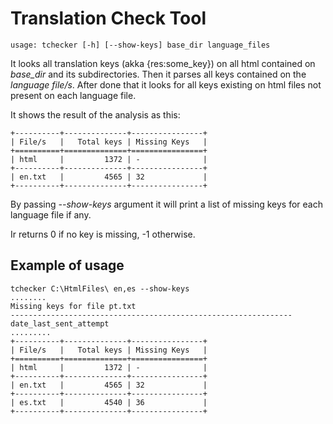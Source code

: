 # Translation Check Tool

    usage: tchecker [-h] [--show-keys] base_dir language_files

It looks all translation keys (akka {res:some_key}) on all html contained on *base_dir* and its subdirectories. Then it parses all keys contained on the *language file/s*.
After done that it looks for all keys existing on html files not present on each language file.

It shows the result of the analysis as this:

    +----------+--------------+----------------+
    | File/s   |   Total keys | Missing Keys   |
    +==========+==============+================+
    | html     |         1372 | -              |
    +----------+--------------+----------------+
    | en.txt   |         4565 | 32             |
    +----------+--------------+----------------+

By passing *--show-keys* argument it will print a list of missing keys for each language file if any.

Ir returns 0 if no key is missing, -1 otherwise.

## Example of usage ##

    tchecker C:\HtmlFiles\ en,es --show-keys
    ........
    Missing keys for file pt.txt
    ---------------------------------------------------------------
    date_last_sent_attempt
    .........
    +----------+--------------+----------------+
    | File/s   |   Total keys | Missing Keys   |
    +==========+==============+================+
    | html     |         1372 | -              |
    +----------+--------------+----------------+
    | en.txt   |         4565 | 32             |
    +----------+--------------+----------------+
    | es.txt   |         4540 | 36             |
    +----------+--------------+----------------+


